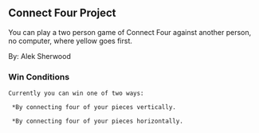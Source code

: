 ## Connect Four Project

You can play a two person game of Connect Four against another person, no computer, where yellow goes first.

By: Alek Sherwood

### Win Conditions

```
Currently you can win one of two ways:

 *By connecting four of your pieces vertically.
 
 *By connecting four of your pieces horizontally.

